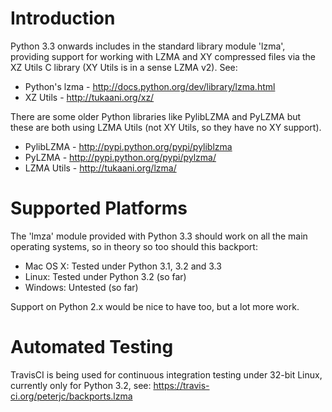Introduction
============

Python 3.3 onwards includes in the standard library module 'lzma',
providing support for working with LZMA and XY compressed files via
the XZ Utils C library (XY Utils is in a sense LZMA v2). See:

* Python's lzma - http://docs.python.org/dev/library/lzma.html
* XZ Utils - http://tukaani.org/xz/

There are some older Python libraries like PylibLZMA and PyLZMA
but these are both using LZMA Utils (not XY Utils, so they have
no XY support).

* PylibLZMA - http://pypi.python.org/pypi/pyliblzma
* PyLZMA - http://pypi.python.org/pypi/pylzma/
* LZMA Utils - http://tukaani.org/lzma/


Supported Platforms
===================

The 'lmza' module provided with Python 3.3 should work on all the
main operating systems, so in theory so too should this backport:

* Mac OS X: Tested under Python 3.1, 3.2 and 3.3
* Linux: Tested under Python 3.2 (so far)
* Windows: Untested (so far)

Support on Python 2.x would be nice to have too, but a lot more
work.


Automated Testing
=================

TravisCI is being used for continuous integration testing under
32-bit Linux, currently only for Python 3.2, see:
https://travis-ci.org/peterjc/backports.lzma
